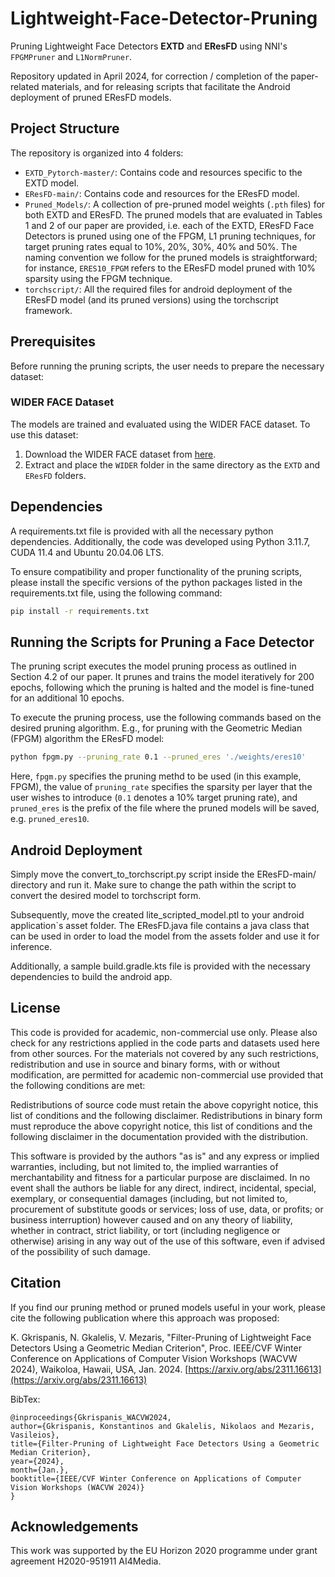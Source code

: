 # Lightweight-Face-Detector-Pruning

Pruning Lightweight Face Detectors **EXTD** and **EResFD** using NNI's `FPGMPruner` and `L1NormPruner`.

Repository updated in April 2024, for correction / completion of the paper-related materials, and for releasing scripts that facilitate the Android deployment of pruned EResFD models.

## Project Structure

The repository is organized into 4 folders:

- `EXTD_Pytorch-master/`: Contains code and resources specific to the EXTD model.
- `EResFD-main/`: Contains code and resources for the EResFD model.
- `Pruned_Models/`: A collection of pre-pruned model weights (`.pth` files) for both EXTD and EResFD. The pruned models that are evaluated in Tables 1 and 2 of our paper are provided, i.e. each of the EXTD, EResFD Face Detectors is pruned using one of the FPGM, L1 pruning techniques, for target pruning rates equal to 10%, 20%, 30%, 40% and 50%. The naming convention we follow for the pruned models is straightforward; for instance, `ERES10_FPGM` refers to the EResFD model pruned with 10% sparsity using the FPGM technique.
- `torchscript/`: All the required files for android deployment of the EResFD model (and its pruned versions) using the torchscript framework.

## Prerequisites

Before running the pruning scripts, the user needs to prepare the necessary dataset:

### WIDER FACE Dataset

The models are trained and evaluated using the WIDER FACE dataset. To use this dataset:

1. Download the WIDER FACE dataset from [here](https://shuoyang1213.me/WIDERFACE/).
2. Extract and place the `WIDER` folder in the same directory as the `EXTD` and `EResFD` folders.

## Dependencies

A requirements.txt file is provided with all the necessary python dependencies. Additionally, the code was developed using Python 3.11.7, CUDA 11.4 and Ubuntu 20.04.06 LTS.

To ensure compatibility and proper functionality of the pruning scripts, please install the specific versions of the python packages listed in the requirements.txt file, using the following command:

```bash
pip install -r requirements.txt
```

## Running the Scripts for Pruning a Face Detector

The pruning script executes the model pruning process as outlined in Section 4.2 of our paper. It prunes and trains the model iteratively for 200 epochs, following which the pruning is halted and the model is fine-tuned for an additional 10 epochs.

To execute the pruning process, use the following commands based on the desired pruning algorithm. E.g., for pruning with the Geometric Median (FPGM) algorithm the EResFD model:
  ```bash
  python fpgm.py --pruning_rate 0.1 --pruned_eres './weights/eres10'
  ```
Here, `fpgm.py` specifies the pruning methd to be used (in this example, FPGM), the value of `pruning_rate` specifies the sparsity per layer that the user wishes to introduce (`0.1` denotes a 10% target pruning rate), and `pruned_eres` is the prefix of the file where the pruned models will be saved, e.g. `pruned_eres10`.

## Android Deployment

Simply move the convert_to_torchscript.py script inside the EResFD-main/ directory and run it. Make sure to change the path within the script to convert the desired model to torchscript form.

Subsequently, move the created lite_scripted_model.ptl to your android application`s asset folder. The EResFD.java file contains a java class that can be used in order to load the model from the assets folder and use it for inference.

Additionally, a sample build.gradle.kts file is provided with the necessary dependencies to build the android app.

## License
This code is provided for academic, non-commercial use only. Please also check for any restrictions applied in the code parts and datasets used here from other sources. For the materials not covered by any such restrictions, redistribution and use in source and binary forms, with or without modification, are permitted for academic non-commercial use provided that the following conditions are met:

Redistributions of source code must retain the above copyright notice, this list of conditions and the following disclaimer. Redistributions in binary form must reproduce the above copyright notice, this list of conditions and the following disclaimer in the documentation provided with the distribution. 

This software is provided by the authors "as is" and any express or implied warranties, including, but not limited to, the implied warranties of merchantability and fitness for a particular purpose are disclaimed. In no event shall the authors be liable for any direct, indirect, incidental, special, exemplary, or consequential damages (including, but not limited to, procurement of substitute goods or services; loss of use, data, or profits; or business interruption) however caused and on any theory of liability, whether in contract, strict liability, or tort (including negligence or otherwise) arising in any way out of the use of this software, even if advised of the possibility of such damage.

## Citation

If you find our pruning method or pruned models useful in your work, please cite the following publication where this approach was proposed:

K. Gkrispanis, N. Gkalelis, V. Mezaris, "Filter-Pruning of Lightweight Face Detectors Using a Geometric Median Criterion", Proc. IEEE/CVF Winter Conference on Applications of Computer Vision Workshops (WACVW 2024), Waikoloa, Hawaii, USA, Jan. 2024. [https://arxiv.org/abs/2311.16613](https://arxiv.org/abs/2311.16613)

BibTex:
```
@inproceedings{Gkrispanis_WACVW2024,
author={Gkrispanis, Konstantinos and Gkalelis, Nikolaos and Mezaris, Vasileios},
title={Filter-Pruning of Lightweight Face Detectors Using a Geometric Median Criterion},
year={2024},
month={Jan.},
booktitle={IEEE/CVF Winter Conference on Applications of Computer Vision Workshops (WACVW 2024)}
}
```

## Acknowledgements

This work was supported by the EU Horizon 2020 programme under grant agreement H2020-951911 AI4Media.
